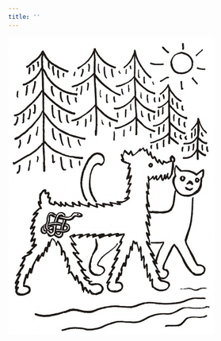 ```yaml
---
title: ''
---
```


![povidani_o_pejskovi_a_kocicce_009](./resources/povidani_o_pejskovi_a_kocicce_009.jpg)
